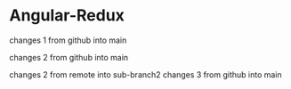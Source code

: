 # Angular-Redux

 changes 1 from github into main

 changes 2 from github into main
 



changes 2 from remote into sub-branch2
changes 3 from github into main

